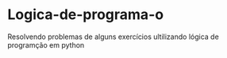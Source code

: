 # Logica-de-programa-o
Resolvendo problemas de alguns exercícios ultilizando lógica de programção em python

